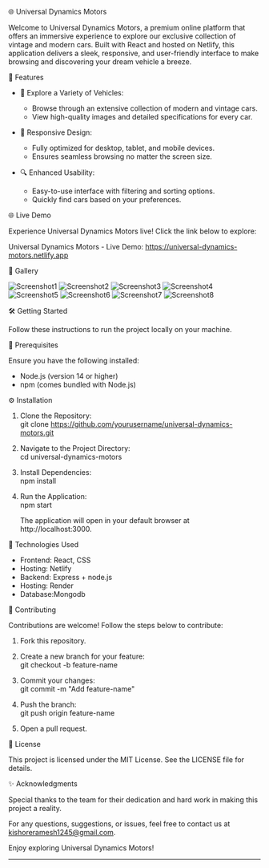 🌐 Universal Dynamics Motors  

Welcome to Universal Dynamics Motors, a premium online platform that offers an immersive experience to explore our exclusive collection of vintage and modern cars. Built with React and hosted on Netlify, this application delivers a sleek, responsive, and user-friendly interface to make browsing and discovering your dream vehicle a breeze.  

🚗 Features  

- 🚙 Explore a Variety of Vehicles:
  - Browse through an extensive collection of modern and vintage cars.
  - View high-quality images and detailed specifications for every car.

- 📱 Responsive Design:
  - Fully optimized for desktop, tablet, and mobile devices.
  - Ensures seamless browsing no matter the screen size.

- 🔍 Enhanced Usability:
  - Easy-to-use interface with filtering and sorting options.
  - Quickly find cars based on your preferences.

🌐 Live Demo  

Experience Universal Dynamics Motors live! Click the link below to explore:  

Universal Dynamics Motors - Live Demo: https://universal-dynamics-motors.netlify.app  

📸 Gallery

![Screenshot1](https://github.com/user-attachments/assets/0876a5ab-412c-48e2-91e8-2f6d779b6398)
![Screenshot2](https://github.com/user-attachments/assets/dbc01f0b-63c9-4562-9f9f-e399718ca55c)
![Screenshot3](https://github.com/user-attachments/assets/abf18c98-6475-4566-bf8c-24165283e380)
![Screenshot4](https://github.com/user-attachments/assets/3c161ce5-501f-41a1-9afc-3a8c4f4ce997)
![Screenshot5](https://github.com/user-attachments/assets/40e20b95-43f2-4b46-a8fe-e953b6d9d1b7)
![Screenshot6](https://github.com/user-attachments/assets/169d12a0-a4c9-417a-a703-95c4d5b0823d)
![Screenshot7](https://github.com/user-attachments/assets/48b57adb-b4b5-46f3-b83d-4d5d84541107)
![Screenshot8](https://github.com/user-attachments/assets/79bd5e6d-3cde-431e-868d-2f54263b59e9)

🛠️ Getting Started  

Follow these instructions to run the project locally on your machine.  

🔧 Prerequisites  

Ensure you have the following installed:  
- Node.js (version 14 or higher)  
- npm (comes bundled with Node.js)  

⚙️ Installation  

1. Clone the Repository:  
   git clone https://github.com/yourusername/universal-dynamics-motors.git  

2. Navigate to the Project Directory:  
   cd universal-dynamics-motors  

3. Install Dependencies:  
   npm install  

4. Run the Application:  
   npm start  

   The application will open in your default browser at http://localhost:3000.  

🧰 Technologies Used  

- Frontend: React, CSS  
- Hosting: Netlify
- Backend: Express + node.js
- Hosting: Render
- Database:Mongodb

🤝 Contributing  

Contributions are welcome! Follow the steps below to contribute:  

1. Fork this repository.  
2. Create a new branch for your feature:  
   git checkout -b feature-name  

3. Commit your changes:  
   git commit -m "Add feature-name"  

4. Push the branch:  
   git push origin feature-name  

5. Open a pull request.  

📝 License  

This project is licensed under the MIT License. See the LICENSE file for details.  

✨ Acknowledgments  

Special thanks to the team for their dedication and hard work in making this project a reality.  

For any questions, suggestions, or issues, feel free to contact us at kishoreramesh1245@gmail.com.  

Enjoy exploring Universal Dynamics Motors!

---
